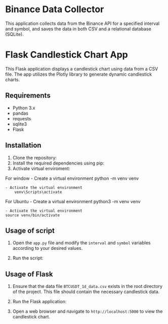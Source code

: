 # Binance Data Collector

This application collects data from the Binance API for a specified interval and symbol, and saves the data in both CSV and a relational database (SQLite).

# Flask Candlestick Chart App

This Flask application displays a candlestick chart using data from a CSV file. The app utilizes the Plotly library to generate dynamic candlestick charts.

## Requirements

- Python 3.x
- pandas
- requests
- sqlite3
- Flask

## Installation

1. Clone the repository:
2. Install the required dependencies using pip:
3. Activate virtual enviroment:

For window
    - Create a virtual environment
        python -m venv venv

    - Activate the virtual environment
        venv\Scripts\activate

For Ubuntu
    - Create a virtual environment
    python3 -m venv venv

    - Activate the virtual environment
    source venv/bin/activate

## Usage of script

1. Open the `app.py` file and modify the `interval` and `symbol` variables according to your desired values.

2. Run the script:


## Usage of Flask

1. Ensure that the data file `BTCUSDT_1d_data.csv` exists in the root directory of the project. This file should contain the necessary candlestick data.

2. Run the Flask application:

3. Open a web browser and navigate to `http://localhost:5000` to view the candlestick chart.